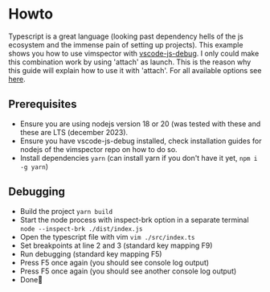 # Howto

Typescript is a great language (looking past dependency hells of the js
ecosystem and the immense pain of setting up projects). This example shows you
how to use vimspector with
[vscode-js-debug](https://github.com/microsoft/vscode-js-debug). I only could
make this combination work by using 'attach' as launch. This is the reason why
this guide will explain how to use it with 'attach'. For all available options
see [here](https://github.com/microsoft/vscode-js-debug/blob/main/OPTIONS.md#node-attach).

## Prerequisites

- Ensure you are using nodejs version 18 or 20 (was tested with these and these are
  LTS (december 2023).
- Ensure you have vscode-js-debug installed, check installation guides for
  nodejs of the vimspector repo on how to do so.
- Install dependencies `yarn` (can install yarn if you don't have it yet, `npm i -g yarn`)

## Debugging

- Build the project `yarn build`
- Start the node process with inspect-brk option in a separate terminal `node --inspect-brk ./dist/index.js`
- Open the typescript file with vim `vim ./src/index.ts`
- Set breakpoints at line 2 and 3 (standard key mapping F9)
- Run debugging (standard key mapping F5)
- Press F5 once again (you should see console log output)
- Press F5 once again (you should see another console log output)
- Done🎉
